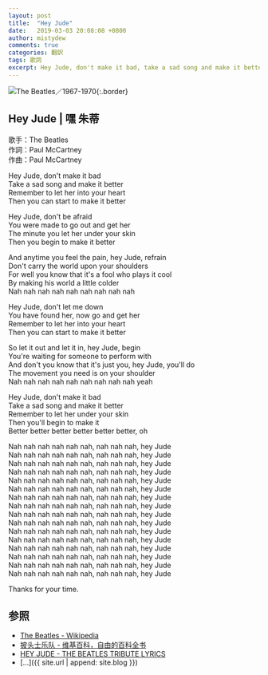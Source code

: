 ```yaml
---
layout: post
title:  "Hey Jude"
date:   2019-03-03 20:08:08 +0800
author: mistydew
comments: true
categories: 翻訳
tags: 歌詞
excerpt: Hey Jude, don't make it bad, take a sad song and make it better, remember to let her into your heart, then you can start to make it better
---
```

![The Beatles／1967-1970](https://raw.githubusercontent.com/mistydew/misc/master/cover/The%20Beatles／1967-1970.jpg){:.border}

## Hey Jude | 嘿 朱蒂

歌手：The Beatles<br>
作詞：Paul McCartney<br>
作曲：Paul McCartney

Hey Jude, don't make it bad<br>
Take a sad song and make it better<br>
Remember to let her into your heart<br>
Then you can start to make it better

Hey Jude, don't be afraid<br>
You were made to go out and get her<br>
The minute you let her under your skin<br>
Then you begin to make it better

And anytime you feel the pain, hey Jude, refrain<br>
Don't carry the world upon your shoulders<br>
For well you know that it's a fool who plays it cool<br>
By making his world a little colder<br>
Nah nah nah nah nah nah nah nah nah

Hey Jude, don't let me down<br>
You have found her, now go and get her<br>
Remember to let her into your heart<br>
Then you can start to make it better

So let it out and let it in, hey Jude, begin<br>
You're waiting for someone to perform with<br>
And don't you know that it's just you, hey Jude, you'll do<br>
The movement you need is on your shoulder<br>
Nah nah nah nah nah nah nah nah nah yeah

Hey Jude, don't make it bad<br>
Take a sad song and make it better<br>
Remember to let her under your skin<br>
Then you'll begin to make it<br>
Better better better better better better, oh

Nah nah nah nah nah nah, nah nah nah, hey Jude<br>
Nah nah nah nah nah nah, nah nah nah, hey Jude<br>
Nah nah nah nah nah nah, nah nah nah, hey Jude<br>
Nah nah nah nah nah nah, nah nah nah, hey Jude<br>
Nah nah nah nah nah nah, nah nah nah, hey Jude<br>
Nah nah nah nah nah nah, nah nah nah, hey Jude<br>
Nah nah nah nah nah nah, nah nah nah, hey Jude<br>
Nah nah nah nah nah nah, nah nah nah, hey Jude<br>
Nah nah nah nah nah nah, nah nah nah, hey Jude<br>
Nah nah nah nah nah nah, nah nah nah, hey Jude<br>
Nah nah nah nah nah nah, nah nah nah, hey Jude<br>
Nah nah nah nah nah nah, nah nah nah, hey Jude<br>
Nah nah nah nah nah nah, nah nah nah, hey Jude<br>
Nah nah nah nah nah nah, nah nah nah, hey Jude<br>
Nah nah nah nah nah nah, nah nah nah, hey Jude<br>
Nah nah nah nah nah nah, nah nah nah, hey Jude

Thanks for your time.

## 参照
* [The Beatles - Wikipedia](https://en.wikipedia.org/wiki/The_Beatles)
* [披头士乐队 - 维基百科，自由的百科全书](https://zh.wikipedia.org/wiki/披頭四樂隊)
* [HEY JUDE - THE BEATLES TRIBUTE LYRICS](http://www.songlyrics.com/hey-jude/hey-jude-the-beatles-tribute-lyrics)
* [...]({{ site.url | append: site.blog }})

